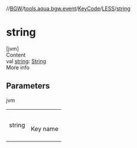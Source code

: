 //[BGW](../../../../index.md)/[tools.aqua.bgw.event](../../index.md)/[KeyCode](../index.md)/[LESS](index.md)/[string](string.md)



# string  
[jvm]  
Content  
val [string](string.md): [String](https://kotlinlang.org/api/latest/jvm/stdlib/kotlin/-string/index.html)  
More info  


## Parameters  
  
jvm  
  
| | |
|---|---|
| <a name="tools.aqua.bgw.event/KeyCode.LESS/string/#/PointingToDeclaration/"></a>string| <a name="tools.aqua.bgw.event/KeyCode.LESS/string/#/PointingToDeclaration/"></a><br><br>Key name<br><br>|
  
  



